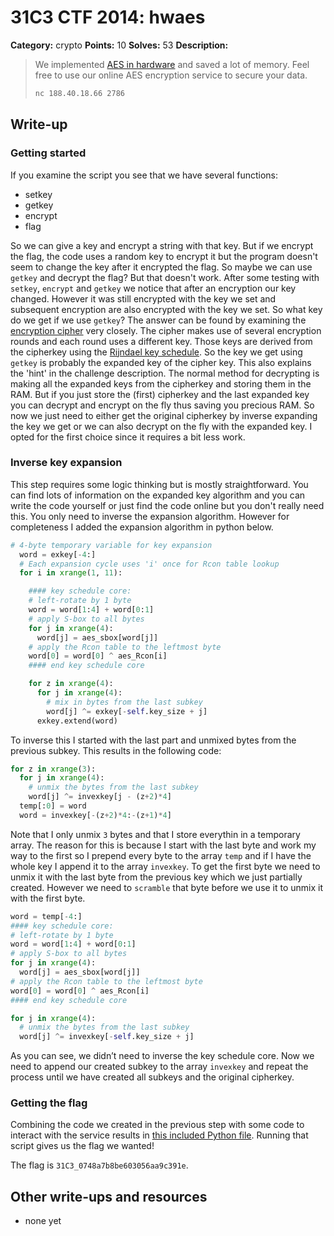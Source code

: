 # 31C3 CTF 2014: hwaes

**Category:** crypto
**Points:** 10
**Solves:** 53
**Description:**

> We implemented [AES in hardware](hwaes.py) and saved a lot of memory. Feel free to use our online AES encryption service to secure your data.
>
> ```bash
> nc 188.40.18.66 2786
> ```

## Write-up

### Getting started

If you examine the script you see that we have several functions:

* setkey
* getkey
* encrypt
* flag

So we can give a key and encrypt a string with that key. But if we encrypt the flag, the code uses a random key to encrypt it but the program doesn't seem to change the key after it encrypted the flag. So maybe we can use `getkey` and decrypt the flag? But that doesn't work. After some testing with `setkey`, `encrypt` and `getkey` we notice that after an encryption our key changed. However it was still encrypted with the key we set and subsequent encryption are also encrypted with the key we set. So what key do we get if we use `getkey`? The answer can be found by examining the [encryption cipher](http://en.wikipedia.org/wiki/Advanced_Encryption_Standard#Description_of_the_cipher) very closely. The cipher makes use of several encryption rounds and each round uses a different key. Those keys are derived from the cipherkey using the [Rijndael key schedule](http://en.wikipedia.org/wiki/Rijndael_key_schedule). So the key we get using `getkey` is probably the expanded key of the cipher key. This also explains the 'hint' in the challenge description. The normal method for decrypting is making all the expanded keys from the cipherkey and storing them in the RAM. But if you just store the (first) cipherkey and the last expanded key you can decrypt and encrypt on the fly thus saving you precious RAM. So now we just need to either get the original cipherkey by inverse expanding the key we get or we can also decrypt on the fly with the expanded key. I opted for the first choice since it requires a bit less work.

### Inverse key expansion

This step requires some logic thinking but is mostly straightforward. You can find lots of information on the expanded key algorithm and you can write the code yourself or just find the code online but you don't really need this. You only need to inverse the expansion algorithm. However for completeness I added the expansion algorithm in python below.

```python
# 4-byte temporary variable for key expansion
  word = exkey[-4:]
  # Each expansion cycle uses 'i' once for Rcon table lookup
  for i in xrange(1, 11):

    #### key schedule core:
    # left-rotate by 1 byte
    word = word[1:4] + word[0:1]
    # apply S-box to all bytes
    for j in xrange(4):
      word[j] = aes_sbox[word[j]]
    # apply the Rcon table to the leftmost byte
    word[0] = word[0] ^ aes_Rcon[i]
    #### end key schedule core

    for z in xrange(4):
      for j in xrange(4):
        # mix in bytes from the last subkey
        word[j] ^= exkey[-self.key_size + j]
      exkey.extend(word)
```


To inverse this I started with the last part and unmixed bytes from the previous subkey. This results in the following code:

```python
for z in xrange(3):
  for j in xrange(4):
    # unmix the bytes from the last subkey
    word[j] ^= invexkey[j - (z+2)*4]
  temp[:0] = word
  word = invexkey[-(z+2)*4:-(z+1)*4]
```

Note that I only unmix `3` bytes and that I store everythin in a temporary array. The reason for this is because I start with the last byte and work my way to the first so I prepend every byte to the array `temp` and if I have the whole key I append it to the array `invexkey`. To get the first byte we need to unmix it with the last byte from the previous key which we just partially created. However we need to `scramble` that byte before we use it to unmix it with the first byte.

```python
word = temp[-4:]
#### key schedule core:
# left-rotate by 1 byte
word = word[1:4] + word[0:1]
# apply S-box to all bytes
for j in xrange(4):
  word[j] = aes_sbox[word[j]]
# apply the Rcon table to the leftmost byte
word[0] = word[0] ^ aes_Rcon[i]
#### end key schedule core

for j in xrange(4):
  # unmix the bytes from the last subkey
  word[j] ^= invexkey[-self.key_size + j]
```

As you can see, we didn’t need to inverse the key schedule core. Now we need to append our created subkey to the array `invexkey` and repeat the process until we have created all subkeys and the original cipherkey.

### Getting the flag

Combining the code we created in the previous step with some code to interact with the service results in [this included Python file](solve.py). Running that script gives us the flag we wanted!

The flag is `31C3_0748a7b8be603056aa9c391e`.

## Other write-ups and resources

* none yet

